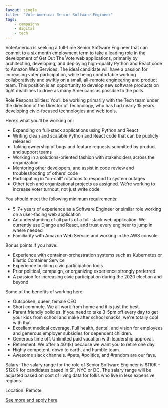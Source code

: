 ```yaml
---
layout: single
title:  "Vote America: Senior Software Engineer"
tags: 
    - campaigns
    - digital
    - tech
---
```

VoteAmerica is seeking a full-time Senior Software Engineer that can commit to a six month employment term to take a leading role in the development of Get Out The Vote web applications, primarily by architecting, developing, and deploying high-quality Python and React code to Amazon Web Services. The ideal candidate will have a passion for increasing voter participation, while being comfortable working collaboratively and swiftly on a small, all-remote engineering and product team. This position is an opportunity to develop new software products on tight deadlines to drive as many Americans as possible to the polls.

Role Responsibilities:
You’ll be working primarily with the Tech team under the direction of the Director of Technology, who has had nearly 15 years developing civic-focused technologies and web tools. 

Here’s what you’ll be working on:
* Expanding on full-stack applications using Python and React
* Writing clean and scalable Python and React code that can be publicly released
* Taking ownership of bugs and feature requests submitted by product and support teams
* Working in a solutions-oriented fashion with stakeholders across the organization
* Mentoring other developers, and assist in code review and troubleshooting of others’ code
* Participating in “on-call” rotations to respond to system outages
* Other tech and organizational projects as assigned. We’re working to increase voter turnout, not just write code.

You should meet the following minimum requirements:
* 5-7+ years of experience as a Software Engineer or similar role working on a user-facing web application
* An understanding of all parts of a full-stack web application. We currently use Django and React, and trust every engineer to jump in where needed
* Familiarity with Amazon Web Service and working in the AWS console 

Bonus points if you have:
* Experience with container-orchestration systems such as Kubernetes or Elastic Container Service
* Experience building civic participation tools
* Prior political, campaign, or organizing experience strongly preferred
* A passion for increasing civic participation during the 2020 election and beyond

Some of the benefits of working here:
* Outspoken, queer, female CEO
* Short commute. We all work from home and it is just the best. 
* Parent friendly policies. If you need to take 3-5pm off every day to get your kids from school and make after school snacks, we're totally cool with that. 
* Excellent medical coverage. Full health, dental, and vision for employees and generous employer subsidies for dependent children.
* Generous time off. Unlimited paid vacation with leadership approval.
* Retirement. We offer a 401(k) because we want you to retire one day.
* Highly competent, down to earth, and humble team.
* Awesome slack channels. #pets, #politics, and #random are our favs.

Salary: The salary range for the role of Senior Software Engineer is $110K - $120K for candidates based in SF, NYC or DC.  The salary range will be adjusted based on cost of living data for folks who live in less expensive regions.

Location: Remote


[See more and apply here](https://jobs.lever.co/voteamerica/1241d52d-8e9c-4317-8983-a0ea83962293?lever-via=5sarvvE8wL)
